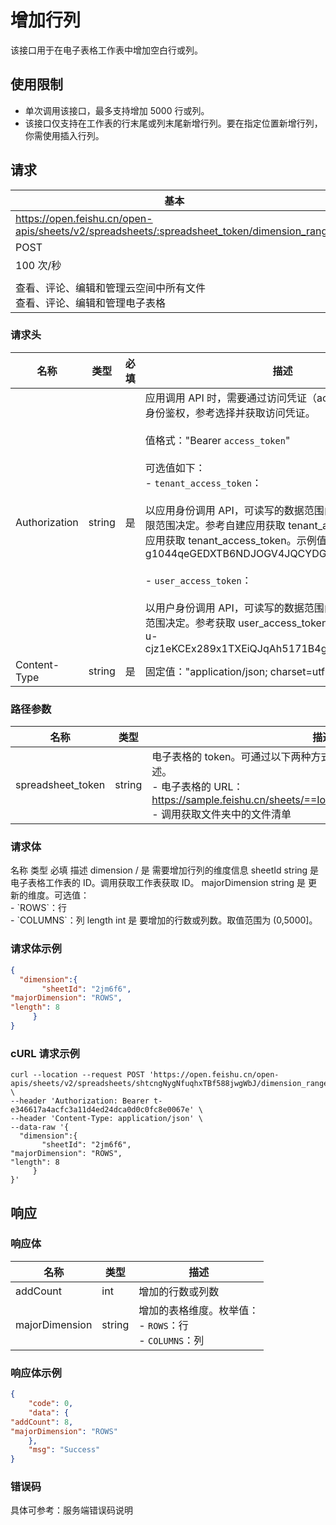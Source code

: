 # 增加行列

该接口用于在电子表格工作表中增加空白行或列。

## 使用限制

- 单次调用该接口，最多支持增加 5000 行或列。
- 该接口仅支持在工作表的行末尾或列末尾新增行列。要在指定位置新增行列，你需使用插入行列。

## 请求
| 基本 |  |
| --- | --- |
| https://open.feishu.cn/open-apis/sheets/v2/spreadsheets/:spreadsheet_token/dimension_range |
| POST |
| 100 次/秒 |
|  |
| 查看、评论、编辑和管理云空间中所有文件<br>查看、评论、编辑和管理电子表格 |


### 请求头
| 名称 | 类型 | 必填 | 描述 |
| --- | --- | --- | --- |
| Authorization | string | 是 | 应用调用 API 时，需要通过访问凭证（access_token）进行身份鉴权，参考选择并获取访问凭证。<br><br>值格式："Bearer `access_token`"<br> <br>可选值如下：<br>- `tenant_access_token`：<br> <br> 以应用身份调用 API，可读写的数据范围由应用自身的数据权限范围决定。参考自建应用获取 tenant_access_token或商店应用获取 tenant_access_token。示例值："Bearer t-g1044qeGEDXTB6NDJOGV4JQCYDGHRBARFTGT1234"<br> <br>- `user_access_token`：<br> <br> 以用户身份调用 API，可读写的数据范围由用户的的数据权限范围决定。参考获取 user_access_token。。示例值："Bearer u-cjz1eKCEx289x1TXEiQJqAh5171B4gDHPq00l0GE1234" |
| Content-Type | string | 是 | 固定值："application/json; charset=utf-8" |



### 路径参数
| 名称 | 类型 | 描述 |
| --- | --- | --- |
| spreadsheet_token | string | 电子表格的 token。可通过以下两种方式获取。了解更多，参考电子表格概述。<br>- 电子表格的 URL：https://sample.feishu.cn/sheets/==Iow7sNNEphp3WbtnbCscPqabcef==<br>- 调用获取文件夹中的文件清单 |


### 请求体
<md-dt-table>
  <md-dt-thead>
      <md-dt-tr>
  <md-dt-th style="width: 30%;">名称</md-dt-th>
  <md-dt-th style="width: 20%;">类型</md-dt-th>
  <md-dt-th style="width: 10%;">必填</md-dt-th>
  <md-dt-th style="width: 40%;">描述</md-dt-th>
      </md-dt-tr>
  </md-dt-thead>
  <md-dt-tbody>

<md-dt-tr level="0">
<md-dt-td>
dimension
</md-dt-td>
<md-dt-td>
/
</md-dt-td>
<md-dt-td>
是
</md-dt-td>
<md-dt-td>
需要增加行列的维度信息
</md-dt-td>
</md-dt-tr>

<md-dt-tr level="1">
<md-dt-td>
sheetId
</md-dt-td>
<md-dt-td>
string
</md-dt-td>
<md-dt-td>
是
</md-dt-td>
<md-dt-td>
电子表格工作表的 ID。调用获取工作表获取 ID。
</md-dt-td>
</md-dt-tr>

<md-dt-tr level="1">
<md-dt-td>
majorDimension
</md-dt-td>
<md-dt-td>
<md-text type="field-type" >string</md-dt-td>
</md-dt-td>
<md-dt-td>
是
</md-dt-td>
<md-dt-td>
更新的维度。可选值：<br> 
- `ROWS`：行 <br>
- `COLUMNS`：列
</md-dt-td>
</md-dt-tr>

<md-dt-tr level="1">
<md-dt-td>
length
</md-dt-td>
<md-dt-td>
<md-text type="field-type" >int</md-dt-td>
</md-dt-td>
<md-dt-td>
是
</md-dt-td>
<md-dt-td>
要增加的行数或列数。取值范围为 (0,5000]。
</md-dt-td>
</md-dt-tr>

</md-dt-tbody>
</md-dt-table>


### 请求体示例
```json
{
  "dimension":{
       "sheetId": "2jm6f6",
"majorDimension": "ROWS",
"length": 8
     }
}
```
###  cURL 请求示例
```
curl --location --request POST 'https://open.feishu.cn/open-apis/sheets/v2/spreadsheets/shtcngNygNfuqhxTBf588jwgWbJ/dimension_range' \
--header 'Authorization: Bearer t-e346617a4acfc3a11d4ed24dca0d0c0fc8e0067e' \
--header 'Content-Type: application/json' \
--data-raw '{
  "dimension":{
       "sheetId": "2jm6f6",
"majorDimension": "ROWS",
"length": 8
     }
}'
```
## 响应
### 响应体
|名称|类型|描述|
|--|-----|--|
|addCount|int |增加的行数或列数|
|majorDimension|string |增加的表格维度。枚举值：<br> - `ROWS`：行 <br>- `COLUMNS`：列|
### 响应体示例 
```json
{
    "code": 0,
    "data": {
"addCount": 8,
"majorDimension": "ROWS"
    },
    "msg": "Success"
}

```
### 错误码

具体可参考：服务端错误码说明

